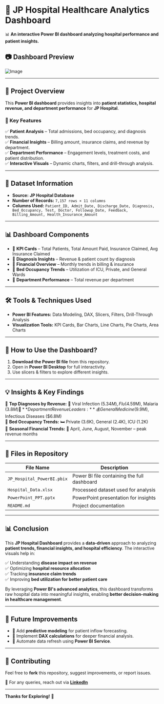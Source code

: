 # 🏥 JP Hospital Healthcare Analytics Dashboard  
📊 **An interactive Power BI dashboard analyzing hospital performance and patient insights.**  

## 📷 Dashboard Preview  
![Image](https://github.com/user-attachments/assets/a6d74618-dbbf-4c7f-9ecb-0da7f45835f2)

---

## 📌 Project Overview  
This **Power BI dashboard** provides insights into **patient statistics, hospital revenue, and department performance** for **JP Hospital**.  

### 🎯 Key Features  
✅ **Patient Analysis** – Total admissions, bed occupancy, and diagnosis trends.  
✅ **Financial Insights** – Billing amount, insurance claims, and revenue by department.  
✅ **Department Performance** – Engagement levels, treatment costs, and patient distribution.  
✅ **Interactive Visuals** – Dynamic charts, filters, and drill-through analysis.  

---

## 📂 Dataset Information  
- **Source:** **JP Hospital Database**  
- **Number of Records:** `7,157 rows × 11 columns`  
- **Columns Used:** `Patient_ID, Admit_Date, Discharge_Date, Diagnosis, Bed_Occupancy, Test, Doctor, Followup_Date, Feedback, Billing_Amount, Health_Insurance_Amount`  

---

## 📊 Dashboard Components  
- 🔹 **KPI Cards** – Total Patients, Total Amount Paid, Insurance Claimed, Avg Insurance Claimed  
- 🔹 **Diagnosis Insights** – Revenue & patient count by diagnosis  
- 🔹 **Financial Overview** – Monthly trends in billing & insurance  
- 🔹 **Bed Occupancy Trends** – Utilization of ICU, Private, and General Wards  
- 🔹 **Department Performance** – Total revenue per department  

---

## 🛠 Tools & Techniques Used  
- **Power BI Features:** Data Modeling, DAX, Slicers, Filters, Drill-Through Analysis  
- **Visualization Tools:** KPI Cards, Bar Charts, Line Charts, Pie Charts, Area Charts  

---

## 🚀 How to Use the Dashboard?  
1. **Download the Power BI file** from this repository.  
2. Open in **Power BI Desktop** for full interactivity.  
3. Use slicers & filters to explore different insights.  

---

## 💡 Insights & Key Findings  
📌 **Top Diagnoses by Revenue:** 🏥 Viral Infection ($5.34M), Flu ($4.59M), Malaria ($3.8M)  
📌 **Department Revenue Leaders:** 💰 General Medicine ($9.9M), Infectious Diseases ($6.8M)  
📌 **Bed Occupancy Trends:** 🛏️ Private (3.6K), General (2.4K), ICU (1.2K)  
📌 **Seasonal Financial Trends:** 📅 April, June, August, November – peak revenue months  

---

## 📁 Files in Repository  
| File Name                  | Description                                |
|----------------------------|--------------------------------------------|
| `JP_Hospital_PowerBI.pbix` | Power BI file containing the full dashboard |
| `Hospital_Data.xlsx`       | Processed dataset used for analysis        |
| `PowerPoint_PPT.pptx`      | PowerPoint presentation for insights       |
| `README.md`                | Project documentation                      |

---

## 📊 Conclusion  
This **JP Hospital Dashboard** provides a **data-driven** approach to analyzing **patient trends, financial insights, and hospital efficiency**. The interactive visuals help in:  

✅ Understanding **disease impact on revenue**  
✅ Optimizing **hospital resource allocation**  
✅ Tracking **insurance claim trends**  
✅ Improving **bed utilization for better patient care**  

By leveraging **Power BI's advanced analytics**, this dashboard transforms raw hospital data into meaningful insights, enabling **better decision-making in healthcare management**.  

---

## 📢 Future Improvements  
- 🔹 Add **predictive modeling** for patient inflow forecasting.  
- 🔹 Implement **DAX calculations** for deeper financial analysis.  
- 🔹 Automate data refresh using **Power BI Service**.  

---

## 🤝 Contributing  
Feel free to **fork** this repository, suggest improvements, or report issues.  

📩 For any queries, reach out via **[LinkedIn](https://www.linkedin.com/in/mokhit-khan-9234622b3/)**  

---

**Thanks for Exploring!** 🚀  
